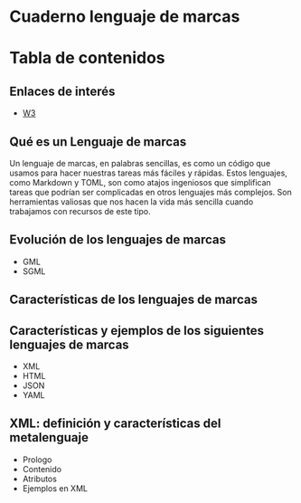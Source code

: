 # Cuaderno lenguaje de marcas
# Tabla de contenidos
## Enlaces de interés
* [W3](https://www.w3.org/)

## Qué es un Lenguaje de marcas
Un lenguaje de marcas, en palabras sencillas, es como un código que usamos para hacer nuestras tareas más fáciles y rápidas. Estos lenguajes, como Markdown y TOML, son como atajos ingeniosos que simplifican tareas que podrían ser complicadas en otros lenguajes más complejos. Son herramientas valiosas que nos hacen la vida más sencilla cuando trabajamos con recursos de este tipo.
## Evolución de los lenguajes de marcas
- GML
- SGML
## Características de los lenguajes de marcas
## Características y ejemplos de los siguientes lenguajes de marcas
- XML
- HTML
- JSON
- YAML
## XML: definición y características del metalenguaje
- Prologo
- Contenido
- Atributos
- Ejemplos en XML
